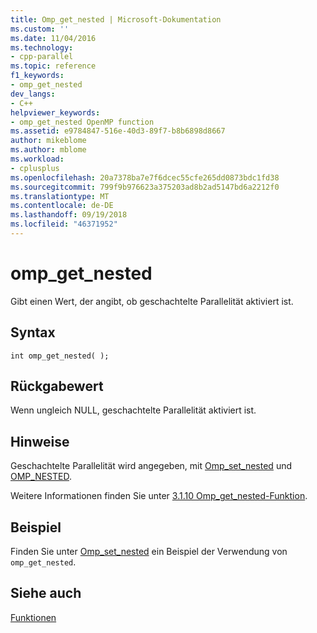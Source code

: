```yaml
---
title: Omp_get_nested | Microsoft-Dokumentation
ms.custom: ''
ms.date: 11/04/2016
ms.technology:
- cpp-parallel
ms.topic: reference
f1_keywords:
- omp_get_nested
dev_langs:
- C++
helpviewer_keywords:
- omp_get_nested OpenMP function
ms.assetid: e9784847-516e-40d3-89f7-b8b6898d8667
author: mikeblome
ms.author: mblome
ms.workload:
- cplusplus
ms.openlocfilehash: 20a7378ba7e7f6dcec55cfe265dd0873bdc1fd38
ms.sourcegitcommit: 799f9b976623a375203ad8b2ad5147bd6a2212f0
ms.translationtype: MT
ms.contentlocale: de-DE
ms.lasthandoff: 09/19/2018
ms.locfileid: "46371952"
---
```

# <a name="ompgetnested"></a>omp_get_nested

Gibt einen Wert, der angibt, ob geschachtelte Parallelität aktiviert ist.

## <a name="syntax"></a>Syntax

```
int omp_get_nested( );
```

## <a name="return-value"></a>Rückgabewert

Wenn ungleich NULL, geschachtelte Parallelität aktiviert ist.

## <a name="remarks"></a>Hinweise

Geschachtelte Parallelität wird angegeben, mit [Omp_set_nested](../../../parallel/openmp/reference/omp-set-nested.md) und [OMP_NESTED](../../../parallel/openmp/reference/omp-nested.md).

Weitere Informationen finden Sie unter [3.1.10 Omp_get_nested-Funktion](../../../parallel/openmp/3-1-10-omp-get-nested-function.md).

## <a name="example"></a>Beispiel

Finden Sie unter [Omp_set_nested](../../../parallel/openmp/reference/omp-set-nested.md) ein Beispiel der Verwendung von `omp_get_nested`.

## <a name="see-also"></a>Siehe auch

[Funktionen](../../../parallel/openmp/reference/openmp-functions.md)